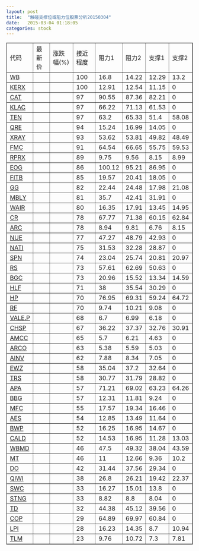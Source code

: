 ```yaml
---
layout: post
title:  "触碰支撑位或阻力位股票分析20150304"
date:   2015-03-04 01:18:05
categories: stock
---
```

<script type="text/javascript">
var stockList = []
stockList.push('gb_wb');
stockList.push('gb_kerx');
stockList.push('gb_cat');
stockList.push('gb_klac');
stockList.push('gb_ten');
stockList.push('gb_qre');
stockList.push('gb_xray');
stockList.push('gb_fmc');
stockList.push('gb_rprx');
stockList.push('gb_eog');
stockList.push('gb_fitb');
stockList.push('gb_gg');
stockList.push('gb_mbly');
stockList.push('gb_wair');
stockList.push('gb_cr');
stockList.push('gb_arc');
stockList.push('gb_nue');
stockList.push('gb_nati');
stockList.push('gb_spn');
stockList.push('gb_rs');
stockList.push('gb_bgc');
stockList.push('gb_hlf');
stockList.push('gb_hp');
stockList.push('gb_rf');
stockList.push('gb_vale.p');
stockList.push('gb_chsp');
stockList.push('gb_amcc');
stockList.push('gb_arco');
stockList.push('gb_ainv');
stockList.push('gb_ewz');
stockList.push('gb_trs');
stockList.push('gb_apa');
stockList.push('gb_bbg');
stockList.push('gb_mfc');
stockList.push('gb_aes');
stockList.push('gb_bwp');
stockList.push('gb_cald');
stockList.push('gb_wbmd');
stockList.push('gb_mt');
stockList.push('gb_do');
stockList.push('gb_qiwi');
stockList.push('gb_swc');
stockList.push('gb_stng');
stockList.push('gb_td');
stockList.push('gb_cop');
stockList.push('gb_lpi');
stockList.push('gb_tlm');
</script>
<table border="1">
 <tr>
 <td>代码</td>
 <td>最新价</td>
 <td>涨跌幅(%)</td>
 <td>接近程度</td>
 <td>阻力1</td>
 <td>阻力2</td>
 <td>支撑1</td>
 <td>支撑2</td>
</tr>
  <tr id="wb" class="green">
  <td><a href="http://stock.finance.sina.com.cn/usstock/quotes/WB.html" target="_blank">WB</a></td><td></td><td></td><td>100</td><td>16.8</td><td>14.22</td><td>12.29</td><td>13.2</td></tr>
  <tr id="kerx" class="red">
  <td><a href="http://stock.finance.sina.com.cn/usstock/quotes/KERX.html" target="_blank">KERX</a></td><td></td><td></td><td>100</td><td>12.91</td><td>12.54</td><td>11.15</td><td>0</td></tr>
  <tr id="cat" class="green">
  <td><a href="http://stock.finance.sina.com.cn/usstock/quotes/CAT.html" target="_blank">CAT</a></td><td></td><td></td><td>97</td><td>90.55</td><td>87.36</td><td>82.21</td><td>0</td></tr>
  <tr id="klac" class="red">
  <td><a href="http://stock.finance.sina.com.cn/usstock/quotes/KLAC.html" target="_blank">KLAC</a></td><td></td><td></td><td>97</td><td>66.22</td><td>71.13</td><td>61.53</td><td>0</td></tr>
  <tr id="ten" class="green">
  <td><a href="http://stock.finance.sina.com.cn/usstock/quotes/TEN.html" target="_blank">TEN</a></td><td></td><td></td><td>97</td><td>63.2</td><td>65.33</td><td>51.4</td><td>58.08</td></tr>
  <tr id="qre" class="red">
  <td><a href="http://stock.finance.sina.com.cn/usstock/quotes/QRE.html" target="_blank">QRE</a></td><td></td><td></td><td>94</td><td>15.24</td><td>16.99</td><td>14.05</td><td>0</td></tr>
  <tr id="xray" class="red">
  <td><a href="http://stock.finance.sina.com.cn/usstock/quotes/XRAY.html" target="_blank">XRAY</a></td><td></td><td></td><td>93</td><td>53.62</td><td>53.81</td><td>49.82</td><td>48.49</td></tr>
  <tr id="fmc" class="green">
  <td><a href="http://stock.finance.sina.com.cn/usstock/quotes/FMC.html" target="_blank">FMC</a></td><td></td><td></td><td>91</td><td>64.54</td><td>66.65</td><td>55.75</td><td>59.53</td></tr>
  <tr id="rprx" class="green">
  <td><a href="http://stock.finance.sina.com.cn/usstock/quotes/RPRX.html" target="_blank">RPRX</a></td><td></td><td></td><td>89</td><td>9.75</td><td>9.56</td><td>8.15</td><td>8.99</td></tr>
  <tr id="eog" class="green">
  <td><a href="http://stock.finance.sina.com.cn/usstock/quotes/EOG.html" target="_blank">EOG</a></td><td></td><td></td><td>86</td><td>100.12</td><td>95.21</td><td>86.95</td><td>0</td></tr>
  <tr id="fitb" class="red">
  <td><a href="http://stock.finance.sina.com.cn/usstock/quotes/FITB.html" target="_blank">FITB</a></td><td></td><td></td><td>85</td><td>19.57</td><td>20.41</td><td>18.05</td><td>0</td></tr>
  <tr id="gg" class="green">
  <td><a href="http://stock.finance.sina.com.cn/usstock/quotes/GG.html" target="_blank">GG</a></td><td></td><td></td><td>82</td><td>22.44</td><td>24.48</td><td>17.98</td><td>21.08</td></tr>
  <tr id="mbly" class="red">
  <td><a href="http://stock.finance.sina.com.cn/usstock/quotes/MBLY.html" target="_blank">MBLY</a></td><td></td><td></td><td>81</td><td>35.7</td><td>42.41</td><td>31.91</td><td>0</td></tr>
  <tr id="wair" class="green">
  <td><a href="http://stock.finance.sina.com.cn/usstock/quotes/WAIR.html" target="_blank">WAIR</a></td><td></td><td></td><td>80</td><td>16.35</td><td>17.91</td><td>13.45</td><td>14.95</td></tr>
  <tr id="cr" class="red">
  <td><a href="http://stock.finance.sina.com.cn/usstock/quotes/CR.html" target="_blank">CR</a></td><td></td><td></td><td>78</td><td>67.77</td><td>71.38</td><td>60.15</td><td>62.84</td></tr>
  <tr id="arc" class="red">
  <td><a href="http://stock.finance.sina.com.cn/usstock/quotes/ARC.html" target="_blank">ARC</a></td><td></td><td></td><td>78</td><td>8.94</td><td>9.81</td><td>6.76</td><td>8.15</td></tr>
  <tr id="nue" class="red">
  <td><a href="http://stock.finance.sina.com.cn/usstock/quotes/NUE.html" target="_blank">NUE</a></td><td></td><td></td><td>77</td><td>47.27</td><td>48.79</td><td>42.93</td><td>0</td></tr>
  <tr id="nati" class="green">
  <td><a href="http://stock.finance.sina.com.cn/usstock/quotes/NATI.html" target="_blank">NATI</a></td><td></td><td></td><td>75</td><td>31.53</td><td>32.28</td><td>28.87</td><td>0</td></tr>
  <tr id="spn" class="red">
  <td><a href="http://stock.finance.sina.com.cn/usstock/quotes/SPN.html" target="_blank">SPN</a></td><td></td><td></td><td>74</td><td>23.04</td><td>25.74</td><td>20.81</td><td>20.97</td></tr>
  <tr id="rs" class="red">
  <td><a href="http://stock.finance.sina.com.cn/usstock/quotes/RS.html" target="_blank">RS</a></td><td></td><td></td><td>73</td><td>57.61</td><td>62.69</td><td>50.63</td><td>0</td></tr>
  <tr id="bgc" class="green">
  <td><a href="http://stock.finance.sina.com.cn/usstock/quotes/BGC.html" target="_blank">BGC</a></td><td></td><td></td><td>73</td><td>20.96</td><td>15.52</td><td>13.34</td><td>14.59</td></tr>
  <tr id="hlf" class="green">
  <td><a href="http://stock.finance.sina.com.cn/usstock/quotes/HLF.html" target="_blank">HLF</a></td><td></td><td></td><td>71</td><td>38</td><td>35.54</td><td>30.29</td><td>0</td></tr>
  <tr id="hp" class="green">
  <td><a href="http://stock.finance.sina.com.cn/usstock/quotes/HP.html" target="_blank">HP</a></td><td></td><td></td><td>70</td><td>76.95</td><td>69.31</td><td>59.24</td><td>64.72</td></tr>
  <tr id="rf" class="red">
  <td><a href="http://stock.finance.sina.com.cn/usstock/quotes/RF.html" target="_blank">RF</a></td><td></td><td></td><td>70</td><td>9.74</td><td>10.21</td><td>9.08</td><td>0</td></tr>
  <tr id="vale.p" class="green">
  <td><a href="http://stock.finance.sina.com.cn/usstock/quotes/VALE.P.html" target="_blank">VALE.P</a></td><td></td><td></td><td>68</td><td>6.7</td><td>6.99</td><td>6.18</td><td>0</td></tr>
  <tr id="chsp" class="red">
  <td><a href="http://stock.finance.sina.com.cn/usstock/quotes/CHSP.html" target="_blank">CHSP</a></td><td></td><td></td><td>67</td><td>36.22</td><td>37.37</td><td>32.76</td><td>30.91</td></tr>
  <tr id="amcc" class="red">
  <td><a href="http://stock.finance.sina.com.cn/usstock/quotes/AMCC.html" target="_blank">AMCC</a></td><td></td><td></td><td>65</td><td>5.7</td><td>6.21</td><td>4.63</td><td>0</td></tr>
  <tr id="arco" class="red">
  <td><a href="http://stock.finance.sina.com.cn/usstock/quotes/ARCO.html" target="_blank">ARCO</a></td><td></td><td></td><td>63</td><td>5.38</td><td>5.59</td><td>5.03</td><td>0</td></tr>
  <tr id="ainv" class="red">
  <td><a href="http://stock.finance.sina.com.cn/usstock/quotes/AINV.html" target="_blank">AINV</a></td><td></td><td></td><td>62</td><td>7.88</td><td>8.34</td><td>7.05</td><td>0</td></tr>
  <tr id="ewz" class="red">
  <td><a href="http://stock.finance.sina.com.cn/usstock/quotes/EWZ.html" target="_blank">EWZ</a></td><td></td><td></td><td>58</td><td>35.04</td><td>37.2</td><td>32.64</td><td>0</td></tr>
  <tr id="trs" class="red">
  <td><a href="http://stock.finance.sina.com.cn/usstock/quotes/TRS.html" target="_blank">TRS</a></td><td></td><td></td><td>58</td><td>30.77</td><td>31.79</td><td>28.82</td><td>0</td></tr>
  <tr id="apa" class="green">
  <td><a href="http://stock.finance.sina.com.cn/usstock/quotes/APA.html" target="_blank">APA</a></td><td></td><td></td><td>57</td><td>71.21</td><td>69.02</td><td>63.23</td><td>64.26</td></tr>
  <tr id="bbg" class="green">
  <td><a href="http://stock.finance.sina.com.cn/usstock/quotes/BBG.html" target="_blank">BBG</a></td><td></td><td></td><td>57</td><td>12.31</td><td>11.81</td><td>9.24</td><td>0</td></tr>
  <tr id="mfc" class="red">
  <td><a href="http://stock.finance.sina.com.cn/usstock/quotes/MFC.html" target="_blank">MFC</a></td><td></td><td></td><td>55</td><td>17.57</td><td>19.34</td><td>16.46</td><td>0</td></tr>
  <tr id="aes" class="red">
  <td><a href="http://stock.finance.sina.com.cn/usstock/quotes/AES.html" target="_blank">AES</a></td><td></td><td></td><td>54</td><td>12.85</td><td>13.49</td><td>11.64</td><td>0</td></tr>
  <tr id="bwp" class="red">
  <td><a href="http://stock.finance.sina.com.cn/usstock/quotes/BWP.html" target="_blank">BWP</a></td><td></td><td></td><td>52</td><td>16.25</td><td>16.95</td><td>14.67</td><td>0</td></tr>
  <tr id="cald" class="red">
  <td><a href="http://stock.finance.sina.com.cn/usstock/quotes/CALD.html" target="_blank">CALD</a></td><td></td><td></td><td>52</td><td>14.53</td><td>16.95</td><td>11.28</td><td>13.03</td></tr>
  <tr id="wbmd" class="green">
  <td><a href="http://stock.finance.sina.com.cn/usstock/quotes/WBMD.html" target="_blank">WBMD</a></td><td></td><td></td><td>46</td><td>47.5</td><td>49.32</td><td>38.04</td><td>43.59</td></tr>
  <tr id="mt" class="red">
  <td><a href="http://stock.finance.sina.com.cn/usstock/quotes/MT.html" target="_blank">MT</a></td><td></td><td></td><td>46</td><td>11</td><td>12.66</td><td>9.36</td><td>10.2</td></tr>
  <tr id="do" class="green">
  <td><a href="http://stock.finance.sina.com.cn/usstock/quotes/DO.html" target="_blank">DO</a></td><td></td><td></td><td>42</td><td>31.44</td><td>37.56</td><td>29.34</td><td>0</td></tr>
  <tr id="qiwi" class="green">
  <td><a href="http://stock.finance.sina.com.cn/usstock/quotes/QIWI.html" target="_blank">QIWI</a></td><td></td><td></td><td>38</td><td>26.8</td><td>26.21</td><td>19.42</td><td>22.37</td></tr>
  <tr id="swc" class="red">
  <td><a href="http://stock.finance.sina.com.cn/usstock/quotes/SWC.html" target="_blank">SWC</a></td><td></td><td></td><td>33</td><td>16.27</td><td>15.01</td><td>13.8</td><td>0</td></tr>
  <tr id="stng" class="green">
  <td><a href="http://stock.finance.sina.com.cn/usstock/quotes/STNG.html" target="_blank">STNG</a></td><td></td><td></td><td>33</td><td>8.82</td><td>8.8</td><td>8.04</td><td>0</td></tr>
  <tr id="td" class="red">
  <td><a href="http://stock.finance.sina.com.cn/usstock/quotes/TD.html" target="_blank">TD</a></td><td></td><td></td><td>32</td><td>44.38</td><td>45.12</td><td>39.56</td><td>0</td></tr>
  <tr id="cop" class="red">
  <td><a href="http://stock.finance.sina.com.cn/usstock/quotes/COP.html" target="_blank">COP</a></td><td></td><td></td><td>29</td><td>64.89</td><td>69.97</td><td>60.84</td><td>0</td></tr>
  <tr id="lpi" class="green">
  <td><a href="http://stock.finance.sina.com.cn/usstock/quotes/LPI.html" target="_blank">LPI</a></td><td></td><td></td><td>28</td><td>16.23</td><td>14.35</td><td>8.7</td><td>10.94</td></tr>
  <tr id="tlm" class="green">
  <td><a href="http://stock.finance.sina.com.cn/usstock/quotes/TLM.html" target="_blank">TLM</a></td><td></td><td></td><td>23</td><td>9.76</td><td>10.72</td><td>7.3</td><td>7.81</td></tr>
</table>
